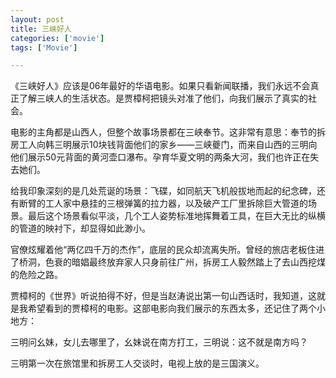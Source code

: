 ```yaml
---
layout: post
title: 三峡好人
categories: ['movie']
tags: ['Movie']

---
```


《三峡好人》应该是06年最好的华语电影。如果只看新闻联播，我们永远不会真正了解三峡人的生活状态。是贾樟柯把镜头对准了他们，向我们展示了真实的社会。

电影的主角都是山西人，但整个故事场景都在三峡奉节。这非常有意思：奉节的拆房工人向韩三明展示10块钱背面他们的家乡——三峡夔门，而来自山西的三明向他们展示50元背面的黄河壶口瀑布。孕育华夏文明的两条大河，我们也许正在失去她们。

给我印象深刻的是几处荒诞的场景：飞碟，如同航天飞机般拔地而起的纪念碑，还有断臂的工人家中悬挂的三根弹簧的拉力器，以及破产工厂里拆除巨大管道的场景。最后这个场景看似平淡，几个工人姿势标准地挥舞着工具，在巨大无比的纵横的管道的映衬下，却显得如此渺小。

官僚炫耀着他“两亿四千万的杰作”，底层的民众却流离失所。曾经的旅店老板住进了桥洞，色衰的暗娼最终放弃家人只身前往广州，拆房工人毅然踏上了去山西挖煤的危险之路。

贾樟柯的《世界》听说拍得不好，但是当赵涛说出第一句山西话时，我知道，这就是我希望看到的贾樟柯的电影。这部电影向我们展示的东西太多，还记住了两个小地方：

三明问幺妹，女儿去哪里了，幺妹说在南方打工，三明说：这不就是南方吗？

三明第一次在旅馆里和拆房工人交谈时，电视上放的是三国演义。